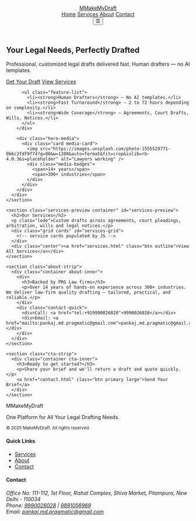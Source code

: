 
<!doctype html>
<html lang="en">
<head>
  <meta charset="utf-8" />
  <meta name="viewport" content="width=device-width,initial-scale=1" />
  <title>MakeMyDraft — One Platform for All Your Legal Drafting Needs</title>
  <meta name="description" content="MakeMyDraft provides human-crafted legal drafts: agreements, court pleadings, notices, wills and trusts. Backed by PRG Law firms." />
  <link rel="stylesheet" href="styles/styles.css" />
  <script defer src="scripts/data-loader.js"></script>
  <script defer src="scripts/main.js"></script>
</head>
<body>
  <header class="nav" id="site-nav">
    <div class="container nav-inner">
      <a class="brand" href="index.html"><span class="logo">M</span><span class="brand-text">MakeMyDraft</span></a>
      <nav class="nav-links" id="nav-links">
        <a href="index.html">Home</a>
        <a href="services.html">Services</a>
        <a href="about.html">About</a>
        <a href="contact.html" class="btn small">Contact</a>
      </nav>
      <button class="nav-toggle" id="nav-toggle" aria-label="Toggle navigation">&#9776;</button>
    </div>
  </header>

  <main>
    <section class="hero">
      <div class="container hero-grid">
        <div class="hero-copy">
          <h1 id="hero-title">Your Legal Needs, Perfectly Drafted</h1>
          <p id="hero-subtitle">Professional, customized legal drafts delivered fast. Human drafters — no AI templates.</p>
          <div class="hero-ctas">
            <a href="contact.html" class="btn primary" id="hero-cta">Get Your Draft</a>
            <a href="services.html" class="btn ghost">View Services</a>
          </div>

          <ul class="feature-list">
            <li><strong>Human Drafters</strong> — No AI templates.</li>
            <li><strong>Fast Turnaround</strong> — 2 to 72 hours depending on complexity.</li>
            <li><strong>Wide Coverage</strong> — Agreements, Court Drafts, Wills, Notices.</li>
          </ul>
        </div>

        <div class="hero-media">
          <div class="card media-card">
            <img src="https://images.unsplash.com/photo-1555529771-0b6c2fdf9f74?q=80&w=1200&auto=format&fit=crop&ixlib=rb-4.0.3&s=placeholder" alt="Lawyers working" />
            <div class="media-badges">
              <span>14+ years</span>
              <span>300+ industries</span>
            </div>
          </div>
        </div>
      </div>
    </section>

    <section class="services-preview container" id="services-preview">
      <h2>Our Services</h2>
      <p class="lede">Custom drafts across agreements, court pleadings, arbitration, wills and legal notices.</p>
      <div class="grid cards" id="services-grid">
        <!-- service cards populated by JS -->
      </div>
      <div class="center"><a href="services.html" class="btn outline">View All Services</a></div>
    </section>

    <section class="about-strip">
      <div class="container about-inner">
        <div>
          <h3>Backed by PRG Law firms</h3>
          <p>Over 14 years of hands-on experience across 300+ industries. We deliver law-firm quality drafting — tailored, practical, and reliable.</p>
        </div>
        <div class="contact-quick">
          <div>Call: <a href="tel:+919990026028">9990026028</a></div>
          <div>Email: <a href="mailto:pankaj.md.pragmatic@gmail.com">pankaj.md.pragmatic@gmail.com</a></div>
        </div>
      </div>
    </section>

    <section class="cta-strip">
      <div class="container cta-inner">
        <h3>Ready to get started?</h3>
        <p>Share your brief and we'll return a draft and quote quickly.</p>
        <a href="contact.html" class="btn primary large">Send Your Brief</a>
      </div>
    </section>
  </main>

  <footer class="site-footer">
    <div class="container footer-grid">
      <div>
        <div class="brand-footer"><span class="logo">M</span><span>MakeMyDraft</span></div>
        <p class="muted">One Platform for All Your Legal Drafting Needs.</p>
        <small>© 2025 MakeMyDraft. All rights reserved.</small>
      </div>
      <div>
        <h4>Quick Links</h4>
        <ul class="link-list">
          <li><a href="services.html">Services</a></li>
          <li><a href="about.html">About</a></li>
          <li><a href="contact.html">Contact</a></li>
        </ul>
      </div>
      <div>
        <h4>Contact</h4>
        <address>
          Office No: 111-112, 1st Floor, Rishal Complex, Shiva Market, Pitampura, New Delhi - 110034<br/>
          Phone: <a href="tel:+919990026028">9990026028</a> | <a href="tel:+919891056969">9891056969</a><br/>
          Email: <a href="mailto:pankaj.md.pragmatic@gmail.com">pankaj.md.pragmatic@gmail.com</a>
        </address>
      </div>
    </div>
  </footer>
</body>
</html>
